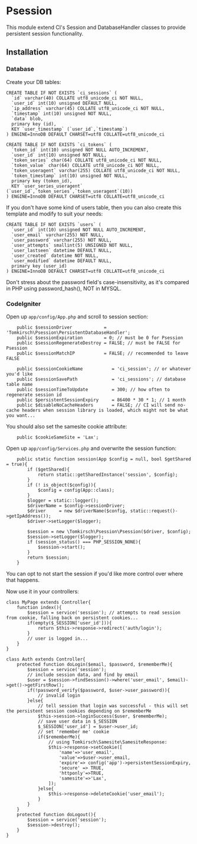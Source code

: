 # Psession
This module extend CI's Session and DatabaseHandler classes to provide persistent session functionality.

## Installation

### Database
Create your DB tables:
```
CREATE TABLE IF NOT EXISTS `ci_sessions` (
  `id` varchar(40) COLLATE utf8_unicode_ci NOT NULL,
  `user_id` int(10) unsigned DEFAULT NULL,
  `ip_address` varchar(45) COLLATE utf8_unicode_ci NOT NULL,
  `timestamp` int(10) unsigned NOT NULL,
  `data` blob,
  primary key (id),
  KEY `user_timestamp` (`user_id`,`timestamp`)
) ENGINE=InnoDB DEFAULT CHARSET=utf8 COLLATE=utf8_unicode_ci

CREATE TABLE IF NOT EXISTS `ci_tokens` (
  `token_id` int(10) unsigned NOT NULL AUTO_INCREMENT,
  `user_id` int(10) unsigned NOT NULL,
  `token_series` char(64) COLLATE utf8_unicode_ci NOT NULL,
  `token_value` char(64) COLLATE utf8_unicode_ci NOT NULL,
  `token_useragent` varchar(255) COLLATE utf8_unicode_ci NOT NULL,
  `token_timestamp` int(10) unsigned NOT NULL,
  primary key (token_id),
  KEY `user_series_useragent` (`user_id`,`token_series`,`token_useragent`(10))
) ENGINE=InnoDB DEFAULT CHARSET=utf8 COLLATE=utf8_unicode_ci
```
If you don't have some kind of users table, then you can also create this template and modify to suit your needs:
```
CREATE TABLE IF NOT EXISTS `users` (
  `user_id` int(10) unsigned NOT NULL AUTO_INCREMENT,
  `user_email` varchar(255) NOT NULL,
  `user_password` varchar(255) NOT NULL,
  `user_attempts` smallint(5) UNSIGNED NOT NULL,
  `user_lastseen` datetime DEFAULT NULL,
  `user_created` datetime NOT NULL,
  `user_modified` datetime DEFAULT NULL,
  primary key (user_id)
) ENGINE=InnoDB DEFAULT CHARSET=utf8 COLLATE=utf8_unicode_ci
```
Don't stress about the password field's case-insensitivity, as it's compared in PHP using password_hash(), NOT in MYSQL.

### CodeIgniter
Open up `app/config/App.php` and scroll to session section:
```
	public $sessionDriver            = 'Tomkirsch\Psession\PersistentDatabaseHandler';
	public $sessionExpiration        = 0; // must be 0 for Psession
	public $sessionRegenerateDestroy = FALSE; // must be FALSE for Psession
	public $sessionMatchIP           = FALSE; // recommended to leave FALSE
	
	public $sessionCookieName        	= 'ci_session'; // or whatever you'd like
	public $sessionSavePath          	= 'ci_sessions'; // database table name
	public $sessionTimeToUpdate      	= 300; // how often to regenerate session id
	public $persistentSessionExpiry		= 86400 * 30 * 1; // 1 month
	public $disableNoCacheHeaders 		= FALSE; // CI will send no-cache headers when session library is loaded, which might not be what you want...
```
You should also set the samesite cookie attribute:
```
	public $cookieSameSite = 'Lax';
```

Open up `app/config/Services.php` and overwrite the session function:
```
	public static function session(App $config = null, bool $getShared = true){
		if ($getShared){
			return static::getSharedInstance('session', $config);
		}
		if (! is_object($config)){
			$config = config(App::class);
		}
		$logger = static::logger();
		$driverName = $config->sessionDriver;
		$driver     = new $driverName($config, static::request()->getIpAddress());
		$driver->setLogger($logger);

		$session = new \Tomkirsch\Psession\Psession($driver, $config);
		$session->setLogger($logger);
		if (session_status() === PHP_SESSION_NONE){
			$session->start();
		}
		return $session;
	}
```
You can opt to not start the session if you'd like more control over where that happens.

Now use it in your controllers:
```
class MyPage extends Controller{
	function index(){
		$session = service('session'); // attempts to read session from cookie, falling back on persistent cookies...
		if(empty($_SESSION['user_id'])){
			return $this->response->redirect('auth/login');
		}
		// user is logged in...
	}
}

class Auth extends Controller{
	protected function doLogin($email, $password, $rememberMe){
		$session = service('session');
		// include session data, and find by email
		$user = $session->findSession()->where('user_email', $email)->get()->getFirstRow();
		if(!password_verify($password, $user->user_password)){
			// invalid login
		}else{
			// tell session that login was successful - this will set the persistent session cookies depending on $rememberMe
			$this->session->loginSuccess($user, $rememberMe);
			// save user data in $_SESSION
			$_SESSION['user_id'] = $user->user_id;
			// set 'remember me' cookie
			if($rememberMe){
				// using Tomkirsch\Samesite\SamesiteResponse:
				$this->response->setCookie([
					'name'=>'user_email',
					'value'=>$user->user_email,
					'expire'=> config('app')->persistentSessionExpiry,
					'secure' => TRUE,
					'httponly'=>TRUE,
					'samesite'=>'Lax',
				]);
			}else{
				$this->response->deleteCookie('user_email');
			}
		}
	}
	protected function doLogout(){
		$session = service('session');
		$session->destroy();
	}
}

```